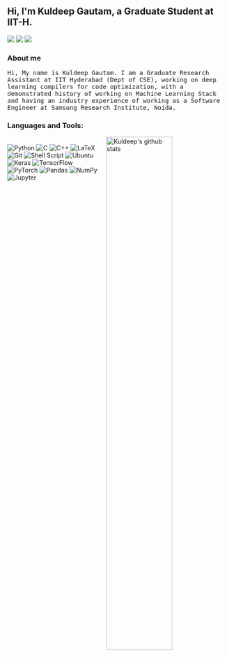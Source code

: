 <!-- Your title -->
## Hi, I'm Kuldeep Gautam, a Graduate Student at IIT-H.

<p align="left">
<a href="https://www.linkedin.com/in/kgautam01/"><img src="https://img.shields.io/badge/linkedin-%230077B5.svg?&style=for-the-badge&logo=linkedin&logoColor=white"/></a>
<a href="https://github.com/kgautam01"><img src="https://img.shields.io/badge/github-%23000000.svg?&style=for-the-badge&logo=github&logoColor=white"/></a>
<a href="mailto:kuldeep.gautam075@gmail.com"><img src="https://img.shields.io/badge/gmail-%23d44638.svg?&style=for-the-badge&logo=gmail&logoColor=white"/></a>
</p>

### About me
<p align="left"> <samp>Hi, My name is Kuldeep Gautam. I am a Graduate Research Assistant at IIT Hyderabad (Dept of CSE), working on deep learning compilers for code optimization, with a demonstrated history of working on Machine Learning Stack and having an industry experience of working as a Software Engineer at Samsung Research Institute, Noida.

### Languages and Tools:

<!-- Your github readme stats
You can use this api: https://github.com/anuraghazra/github-readme-stats
-->
<p>
    <img width="55%" align="right" alt="Kuldeep's github stats" src="https://github-readme-stats.vercel.app/api?username=kgautam01&show_icons=true&hide_border=true" />
  </a>
  
  <!-- Your languages and tools. Be careful with the alignment. 
  You can use this sites to get logos: https://www.vectorlogo.zone or https://simpleicons.org/
  -->
  <br />
  	<img alt="Python" src="https://img.shields.io/badge/python%20-%2314354C.svg?&style=for-the-badge&logo=python&logoColor=white"/>
	<img alt="C" src="https://img.shields.io/badge/c%20-%2300599C.svg?&style=for-the-badge&logo=c&logoColor=white"/>
	<img alt="C++" src="https://img.shields.io/badge/c++%20-%2300599C.svg?&style=for-the-badge&logo=c%2B%2B&ogoColor=white"/>
	<img alt="LaTeX" src="https://img.shields.io/badge/latex%20-%23008080.svg?&style=for-the-badge&logo=latex&logoColor=white"/>
	<img alt="Git" src="https://img.shields.io/badge/git%20-%23F05033.svg?&style=for-the-badge&logo=git&logoColor=white"/>
	<img alt="Shell Script" src="https://img.shields.io/badge/shell_script%20-%23121011.svg?&style=for-the-badge&logo=gnu-bash&logoColor=white"/>
	<img alt="Ubuntu" src="https://img.shields.io/badge/Ubuntu-E95420?style=for-the-badge&logo=ubuntu&logoColor=white"/>
  	<img alt="Keras" src="https://img.shields.io/badge/Keras%20-%23D00000.svg?&style=for-the-badge&logo=Keras&logoColor=white"/>
	<img alt="TensorFlow" src="https://img.shields.io/badge/TensorFlow%20-%23FF6F00.svg?&style=for-the-badge&logo=TensorFlow&logoColor=white"/>
	<img alt="PyTorch" src="https://img.shields.io/badge/PyTorch%20-%23EE4C2C.svg?&style=for-the-badge&logo=PyTorch&logoColor=white"/>
	<img alt="Pandas" src="https://img.shields.io/badge/pandas%20-%23150458.svg?&style=for-the-badge&logo=pandas&logoColor=white"/>
	<img alt="NumPy" src="https://img.shields.io/badge/numpy%20-%23013243.svg?&style=for-the-badge&logo=numpy&logoColor=white"/>
  	<img alt="Jupyter" src="https://img.shields.io/badge/Jupyter%20-%23F37626.svg?&style=for-the-badge&logo=Jupyter&logoColor=white"/>
  <br />
</p>
